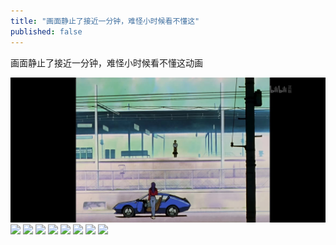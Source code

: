 ```yaml
---
title: "画面静止了接近一分钟，难怪小时候看不懂这"
published: false
---
```

画面静止了接近一分钟，难怪小时候看不懂这动画

![](./1.jpg)
![](./2.jpg)
![](./3.jpg)
![](./4.jpg)
![](./5.jpg)
![](./6.jpg)
![](./7.jpg)
![](./8.jpg)
![](./9.jpg)
